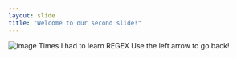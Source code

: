 ```yaml
---
layout: slide
title: "Welcome to our second slide!"
---
```

![image](https://user-images.githubusercontent.com/81635839/129115391-2342c108-9015-4aa2-9076-13e378819474.png)
Times I had to learn REGEX
Use the left arrow to go back!
